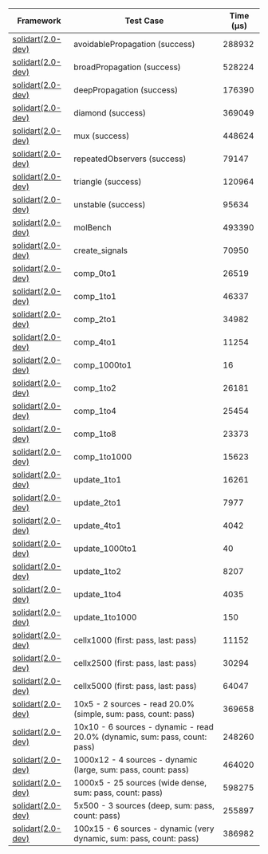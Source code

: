 | Framework | Test Case | Time (μs) |
| --- | --- | --- |
| [solidart(2.0-dev)](https://github.com/nank1ro/solidart/tree/dev) | avoidablePropagation (success) | 288932 |
| [solidart(2.0-dev)](https://github.com/nank1ro/solidart/tree/dev) | broadPropagation (success) | 528224 |
| [solidart(2.0-dev)](https://github.com/nank1ro/solidart/tree/dev) | deepPropagation (success) | 176390 |
| [solidart(2.0-dev)](https://github.com/nank1ro/solidart/tree/dev) | diamond (success) | 369049 |
| [solidart(2.0-dev)](https://github.com/nank1ro/solidart/tree/dev) | mux (success) | 448624 |
| [solidart(2.0-dev)](https://github.com/nank1ro/solidart/tree/dev) | repeatedObservers (success) | 79147 |
| [solidart(2.0-dev)](https://github.com/nank1ro/solidart/tree/dev) | triangle (success) | 120964 |
| [solidart(2.0-dev)](https://github.com/nank1ro/solidart/tree/dev) | unstable (success) | 95634 |
| [solidart(2.0-dev)](https://github.com/nank1ro/solidart/tree/dev) | molBench | 493390 |
| [solidart(2.0-dev)](https://github.com/nank1ro/solidart/tree/dev) | create_signals | 70950 |
| [solidart(2.0-dev)](https://github.com/nank1ro/solidart/tree/dev) | comp_0to1 | 26519 |
| [solidart(2.0-dev)](https://github.com/nank1ro/solidart/tree/dev) | comp_1to1 | 46337 |
| [solidart(2.0-dev)](https://github.com/nank1ro/solidart/tree/dev) | comp_2to1 | 34982 |
| [solidart(2.0-dev)](https://github.com/nank1ro/solidart/tree/dev) | comp_4to1 | 11254 |
| [solidart(2.0-dev)](https://github.com/nank1ro/solidart/tree/dev) | comp_1000to1 | 16 |
| [solidart(2.0-dev)](https://github.com/nank1ro/solidart/tree/dev) | comp_1to2 | 26181 |
| [solidart(2.0-dev)](https://github.com/nank1ro/solidart/tree/dev) | comp_1to4 | 25454 |
| [solidart(2.0-dev)](https://github.com/nank1ro/solidart/tree/dev) | comp_1to8 | 23373 |
| [solidart(2.0-dev)](https://github.com/nank1ro/solidart/tree/dev) | comp_1to1000 | 15623 |
| [solidart(2.0-dev)](https://github.com/nank1ro/solidart/tree/dev) | update_1to1 | 16261 |
| [solidart(2.0-dev)](https://github.com/nank1ro/solidart/tree/dev) | update_2to1 | 7977 |
| [solidart(2.0-dev)](https://github.com/nank1ro/solidart/tree/dev) | update_4to1 | 4042 |
| [solidart(2.0-dev)](https://github.com/nank1ro/solidart/tree/dev) | update_1000to1 | 40 |
| [solidart(2.0-dev)](https://github.com/nank1ro/solidart/tree/dev) | update_1to2 | 8207 |
| [solidart(2.0-dev)](https://github.com/nank1ro/solidart/tree/dev) | update_1to4 | 4035 |
| [solidart(2.0-dev)](https://github.com/nank1ro/solidart/tree/dev) | update_1to1000 | 150 |
| [solidart(2.0-dev)](https://github.com/nank1ro/solidart/tree/dev) | cellx1000 (first: pass, last: pass) | 11152 |
| [solidart(2.0-dev)](https://github.com/nank1ro/solidart/tree/dev) | cellx2500 (first: pass, last: pass) | 30294 |
| [solidart(2.0-dev)](https://github.com/nank1ro/solidart/tree/dev) | cellx5000 (first: pass, last: pass) | 64047 |
| [solidart(2.0-dev)](https://github.com/nank1ro/solidart/tree/dev) | 10x5 - 2 sources - read 20.0% (simple, sum: pass, count: pass) | 369658 |
| [solidart(2.0-dev)](https://github.com/nank1ro/solidart/tree/dev) | 10x10 - 6 sources - dynamic - read 20.0% (dynamic, sum: pass, count: pass) | 248260 |
| [solidart(2.0-dev)](https://github.com/nank1ro/solidart/tree/dev) | 1000x12 - 4 sources - dynamic (large, sum: pass, count: pass) | 464020 |
| [solidart(2.0-dev)](https://github.com/nank1ro/solidart/tree/dev) | 1000x5 - 25 sources (wide dense, sum: pass, count: pass) | 598275 |
| [solidart(2.0-dev)](https://github.com/nank1ro/solidart/tree/dev) | 5x500 - 3 sources (deep, sum: pass, count: pass) | 255897 |
| [solidart(2.0-dev)](https://github.com/nank1ro/solidart/tree/dev) | 100x15 - 6 sources - dynamic (very dynamic, sum: pass, count: pass) | 386982 |
